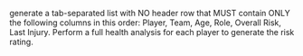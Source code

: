 generate a tab-separated list with NO header row that MUST contain ONLY the following columns in this order: Player, Team, Age, Role, Overall Risk, Last Injury. Perform a full health analysis for each player to generate the risk rating.




